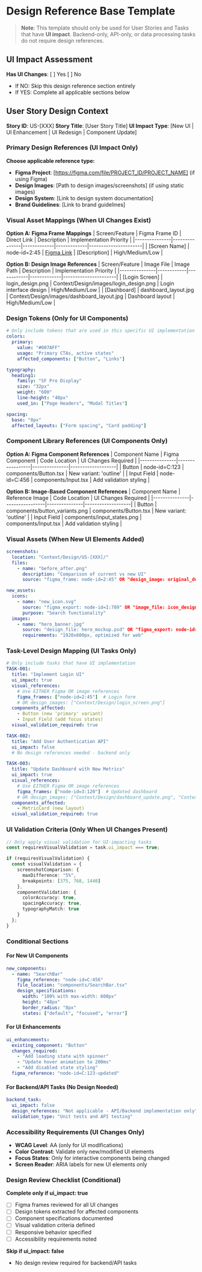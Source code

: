 # Design Reference Base Template

> **Note**: This template should only be used for User Stories and Tasks that have **UI impact**.
> Backend-only, API-only, or data processing tasks do not require design references.

## UI Impact Assessment
**Has UI Changes**: [ ] Yes [ ] No
- If NO: Skip this design reference section entirely
- If YES: Complete all applicable sections below

## User Story Design Context
**Story ID**: US-[XXX]
**Story Title**: [User Story Title]
**UI Impact Type**: [New UI | UI Enhancement | UI Redesign | Component Update]

### Primary Design References (UI Impact Only)
**Choose applicable reference type:**
- **Figma Project**: [https://figma.com/file/PROJECT_ID/PROJECT_NAME] (if using Figma)
- **Design Images**: [Path to design images/screenshots] (if using static images)
- **Design System**: [Link to design system documentation]
- **Brand Guidelines**: [Link to brand guidelines]

### Visual Asset Mappings (When UI Changes Exist)
**Option A: Figma Frame Mappings**
| Screen/Feature | Figma Frame ID | Direct Link | Description | Implementation Priority |
|---------------|---------------|-------------|-------------|----------------------|
| [Screen Name] | node-id=2:45 | [Figma Link](https://figma.com/file/xxx?node-id=2:45) | [Description] | High/Medium/Low |

**Option B: Design Image References**
| Screen/Feature | Image File | Image Path | Description | Implementation Priority |
|---------------|------------|------------|-------------|----------------------|
| [Login Screen] | login_design.png | Context/Design/images/login_design.png | Login interface design | High/Medium/Low |
| [Dashboard] | dashboard_layout.jpg | Context/Design/images/dashboard_layout.jpg | Dashboard layout | High/Medium/Low |

### Design Tokens (Only for UI Components)
```yaml
# Only include tokens that are used in this specific UI implementation
colors:
  primary:
    value: "#007AFF"
    usage: "Primary CTAs, active states"
    affected_components: ["Button", "Links"]

typography:
  heading1:
    family: "SF Pro Display"
    size: "32px"
    weight: "600"
    line-height: "40px"
    used_in: ["Page Headers", "Modal Titles"]

spacing:
  base: "8px"
  affected_layouts: ["Form spacing", "Card padding"]
```

### Component Library References (UI Components Only)
**Option A: Figma Component References**
| Component Name | Figma Component | Code Location | UI Changes Required |
|---------------|-----------------|---------------|-------------------|
| Button | node-id=C:123 | components/Button.tsx | New variant: 'outline' |
| Input Field | node-id=C:456 | components/Input.tsx | Add validation styling |

**Option B: Image-Based Component References**
| Component Name | Reference Image | Code Location | UI Changes Required |
|---------------|-----------------|---------------|-------------------|
| Button | components/button_variants.png | components/Button.tsx | New variant: 'outline' |
| Input Field | components/input_states.png | components/Input.tsx | Add validation styling |

### Visual Assets (When New UI Elements Added)
```yaml
screenshots:
  location: "Context/Design/US-[XXX]/"
  files:
    - name: "before_after.png"
      description: "Comparison of current vs new UI"
      source: "figma_frame: node-id=2:45" OR "design_image: original_design.png"

new_assets:
  icons:
    - name: "new_icon.svg"
      source: "figma_export: node-id=I:789" OR "image_file: icon_design.png"
      purpose: "Search functionality"
  images:
    - name: "hero_banner.jpg"
      source: "design_file: hero_mockup.psd" OR "figma_export: node-id=IMG:456"
      requirements: "1920x600px, optimized for web"
```

### Task-Level Design Mapping (UI Tasks Only)
```yaml
# Only include tasks that have UI implementation
TASK-001:
  title: "Implement Login UI"
  ui_impact: true
  visual_references:
    # Use EITHER Figma OR image references
    figma_frames: ["node-id=2:45"]  # Login form
    # OR design_images: ["Context/Design/login_screen.png"]
  components_affected:
    - Button (new 'primary' variant)
    - Input Field (add focus states)
  visual_validation_required: true

TASK-002:
  title: "Add User Authentication API"
  ui_impact: false
  # No design references needed - backend only

TASK-003:
  title: "Update Dashboard with New Metrics"
  ui_impact: true
  visual_references:
    # Use EITHER Figma OR image references
    figma_frames: ["node-id=3:120"]  # Updated dashboard
    # OR design_images: ["Context/Design/dashboard_update.png", "Context/Design/metrics_layout.jpg"]
  components_affected:
    - MetricCard (new layout)
  visual_validation_required: true
```

### UI Validation Criteria (Only When UI Changes Present)
```typescript
// Only apply visual validation for UI-impacting tasks
const requiresVisualValidation = task.ui_impact === true;

if (requiresVisualValidation) {
  const visualValidation = {
    screenshotComparison: {
      maxDifference: "5%",
      breakpoints: [375, 768, 1440]
    },
    componentValidation: {
      colorAccuracy: true,
      spacingAccuracy: true,
      typographyMatch: true
    }
  };
}
```

### Conditional Sections

#### For New UI Components
```yaml
new_components:
  - name: "SearchBar"
    figma_reference: "node-id=C:456"
    file_location: "components/SearchBar.tsx"
    design_specifications:
      width: "100% with max-width: 600px"
      height: "48px"
      border_radius: "8px"
      states: ["default", "focused", "error"]
```

#### For UI Enhancements
```yaml
ui_enhancements:
  existing_component: "Button"
  changes_required:
    - "Add loading state with spinner"
    - "Update hover animation to 200ms"
    - "Add disabled state styling"
  figma_reference: "node-id=C:123-updated"
```

#### For Backend/API Tasks (No Design Needed)
```yaml
backend_task:
  ui_impact: false
  design_references: "Not applicable - API/Backend implementation only"
  validation_type: "Unit tests and API testing"
```

### Accessibility Requirements (UI Changes Only)
- **WCAG Level**: AA (only for UI modifications)
- **Color Contrast**: Validate only new/modified UI elements
- **Focus States**: Only for interactive components being changed
- **Screen Reader**: ARIA labels for new UI elements only

### Design Review Checklist (Conditional)
**Complete only if ui_impact: true**
- [ ] Figma frames reviewed for all UI changes
- [ ] Design tokens extracted for affected components
- [ ] Component specifications documented
- [ ] Visual validation criteria defined
- [ ] Responsive behavior specified
- [ ] Accessibility requirements noted

**Skip if ui_impact: false**
- No design review required for backend/API tasks